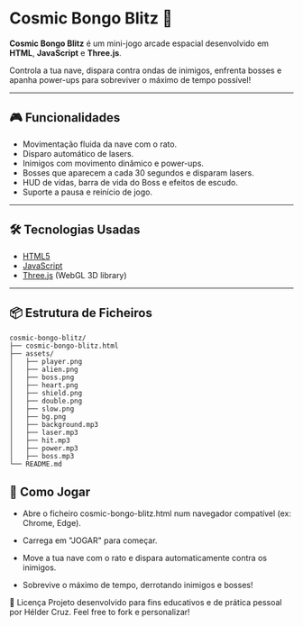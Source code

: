 # Cosmic Bongo Blitz 🚀

**Cosmic Bongo Blitz** é um mini-jogo arcade espacial desenvolvido em **HTML**, **JavaScript** e **Three.js**.

Controla a tua nave, dispara contra ondas de inimigos, enfrenta bosses e apanha power-ups para sobreviver o máximo de tempo possível!

---

## 🎮 Funcionalidades

- Movimentação fluida da nave com o rato.
- Disparo automático de lasers.
- Inimigos com movimento dinâmico e power-ups.
- Bosses que aparecem a cada 30 segundos e disparam lasers.
- HUD de vidas, barra de vida do Boss e efeitos de escudo.
- Suporte a pausa e reinício de jogo.

---

## 🛠️ Tecnologias Usadas

- [HTML5](https://developer.mozilla.org/en-US/docs/Web/HTML)
- [JavaScript](https://developer.mozilla.org/en-US/docs/Web/JavaScript)
- [Three.js](https://threejs.org/) (WebGL 3D library)

---

## 📦 Estrutura de Ficheiros

```plaintext
cosmic-bongo-blitz/
├── cosmic-bongo-blitz.html
├── assets/
│   ├── player.png
│   ├── alien.png
│   ├── boss.png
│   ├── heart.png
│   ├── shield.png
│   ├── double.png
│   ├── slow.png
│   ├── bg.png
│   ├── background.mp3
│   ├── laser.mp3
│   ├── hit.mp3
│   ├── power.mp3
│   ├── boss.mp3
└── README.md
```

## 🚀 Como Jogar

- Abre o ficheiro cosmic-bongo-blitz.html num navegador compatível (ex: Chrome, Edge).

- Carrega em "JOGAR" para começar.

- Move a tua nave com o rato e dispara automaticamente contra os inimigos.

- Sobrevive o máximo de tempo, derrotando inimigos e bosses!

📜 Licença
Projeto desenvolvido para fins educativos e de prática pessoal por Hélder Cruz.
Feel free to fork e personalizar!

